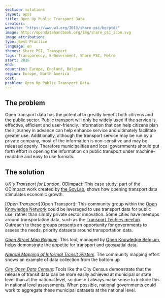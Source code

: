 ```yaml
---
section: solutions
layout: apps
title: Open Up Public Transport Data
creators:
website: "https://www.w3.org/2013/share-psi/bp/ptd/"
image: http://opendatahandbook.org/img/share_psi_icon.svg
image_attribution:
type: Best Practice  
language: en
themes: Share PSI, Transport
tags: Transparency, E-Government, Share PSI, Metro
start: 2016
end:
countries: Europe, England, Belgium
region: Europe, North America
cost:
problem: Open Up Public Transport Data
---
```


## The problem
Open transport data has the potential to greatly benefit both citizens and the public sector. Public transport will only be widely used if the service is effective, efficient and user-friendly. Information that can help citizens plan their journey in advance can help enhance service and ultimately facilitate greater use. Additionally, although the transport service may be run by a private company, most of the information is non-sensitive and may be released openly. Therefore municipalities and local governments should put forth effort in opening the information on public transport under machine-readable and easy to use formats.

## The solution
_UK's Transport for London_, [ODImpact](http://odimpact.org/case-united-kingdoms-transport-for-london.html): This case study, part of the ODImpact work created by [the GovLab](thegovlab.org), shows how opening transport data stimulates economic growth.

[_Open Transport_](Open Transport): This community group within the [Open Knowledge Network](https://okfn.org/network/) could be leveraged to use transport data for public use, rather than simply private sector innovation. Some cities have meetups around transportation data, such as the [Transport Techies meetup](https://twitter.com/techiesdc). Outreach to these groups presents an opportunity for governments to assess the needs, priority datasets around transportation data.

[_Open Street Map Belgium_](http://osm.be/): This tool, managed by [Open Knowledge Belgium](http://www.openknowledge.be/), helps demonstrate the appetite for transport and geospatial data.

[_Nairobi Mapping of Informal Transit System_](http://www.wired.com/2015/08/nairobi-got-ad-hoc-bus-system-google-maps/): The community mapping effort shows an example of data collection from the bottom up

[_City Open Data Census_](http://census.okfn.org/): Tools like the City Census demonstrate that the release of transit data can be more easily achieved at municipal or state level than at the national level, so doesn't always make sense to include this in national level assessments. When possible, national governments could work to aggregate these municipal datasets at the national level.
